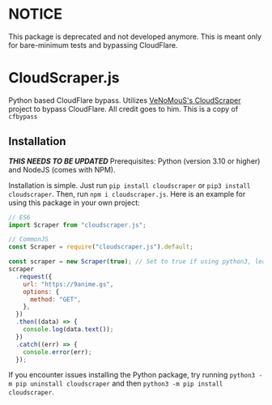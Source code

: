 # NOTICE

This package is deprecated and not developed anymore. This is meant only for bare-minimum tests and bypassing CloudFlare.

# CloudScraper.js

Python based CloudFlare bypass. Utilizes [VeNoMouS&#39;s CloudScraper](https://github.com/VeNoMouS/cloudscraper) project to bypass CloudFlare. All credit goes to him. This is a copy of `cfbypass`

## Installation

**_THIS NEEDS TO BE UPDATED_**
Prerequisites: Python (version 3.10 or higher) and NodeJS (comes with NPM).

Installation is simple. Just run `pip install cloudscraper` or `pip3 install cloudscraper`.
Then, run `npm i cloudscraper.js`. Here is an example for using this package in your own project:

```javascript
// ES6
import Scraper from "cloudscraper.js";

// CommonJS
const Scraper = require("cloudscraper.js").default;

const scraper = new Scraper(true); // Set to true if using python3, leave empty if using python
scraper
  .request({
    url: "https://9anime.gs",
    options: {
      method: "GET",
    },
  })
  .then((data) => {
    console.log(data.text());
  })
  .catch((err) => {
    console.error(err);
  });
```

If you encounter issues installing the Python package, try running `python3 -m pip uninstall cloudscraper` and then `python3 -m pip install cloudscraper`.
